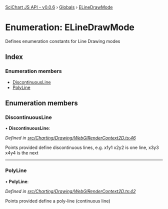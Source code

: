 [SciChart JS API - v0.0.6](../README.md) › [Globals](../globals.md) › [ELineDrawMode](elinedrawmode.md)

# Enumeration: ELineDrawMode

Defines enumeration constants for Line Drawing modes

## Index

### Enumeration members

* [DiscontinuousLine](elinedrawmode.md#discontinuousline)
* [PolyLine](elinedrawmode.md#polyline)

## Enumeration members

###  DiscontinuousLine

• **DiscontinuousLine**:

*Defined in [src/Charting/Drawing/WebGlRenderContext2D.ts:46](https://github.com/ABTSoftware/SciChart.Dev/blob/34ff3115c2/Web/src/SciChart/src/Charting/Drawing/WebGlRenderContext2D.ts#L46)*

Points provided define discontinuous lines, e.g. x1y1 x2y2  is one line, x3y3 x4y4 is the next

___

###  PolyLine

• **PolyLine**:

*Defined in [src/Charting/Drawing/WebGlRenderContext2D.ts:42](https://github.com/ABTSoftware/SciChart.Dev/blob/34ff3115c2/Web/src/SciChart/src/Charting/Drawing/WebGlRenderContext2D.ts#L42)*

Points provided define a poly-line (continuous line)
